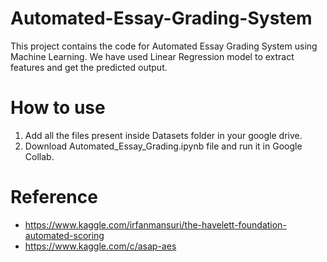 # Automated-Essay-Grading-System
This project contains the code for Automated Essay Grading System using Machine Learning. We have used Linear Regression model to extract features and get the predicted output.
# How to use
1. Add all the files present inside Datasets folder in your google drive.
2. Download Automated_Essay_Grading.ipynb file and run it in Google Collab.
# Reference
* https://www.kaggle.com/irfanmansuri/the-havelett-foundation-automated-scoring
* https://www.kaggle.com/c/asap-aes
